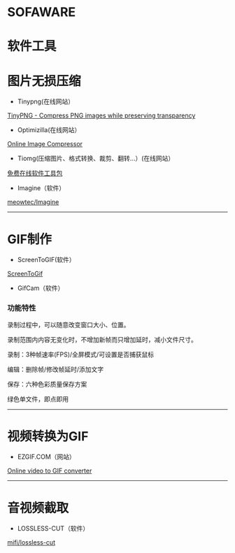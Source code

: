 # SOFAWARE
# 软件工具

# 图片无损压缩

- Tinypng(在线网站）

[TinyPNG - Compress PNG images while preserving transparency](https://tinypng.com)

- Optimizilla(在线网站）

[Online Image Сompressor](https://imagecompressor.com)

- Tiomg(压缩图片、格式转换、裁剪、翻转...）(在线网站）

[免费在线软件工具包](https://tiomg.org/image)

- Imagine（软件）

[meowtec/Imagine](https://github.com/meowtec/Imagine)

---

# GIF制作

- ScreenToGIF(软件）

[ScreenToGif](https://www.screentogif.com)

- GifCam（软件）

### 功能特性

录制过程中，可以随意改变窗口大小、位置。

录制范围内内容无变化时，不增加新帧而只增加延时，减小文件尺寸。

录制：3种帧速率(FPS)/全屏模式/可设置是否捕获鼠标

编辑：删除帧/修改帧延时/添加文字

保存：六种色彩质量保存方案

绿色单文件，即点即用

[]()

---

# 视频转换为GIF

- EZGIF.COM（网站）

[Online video to GIF converter](https://ezgif.com/video-to-gif)

---

# 音视频截取

- LOSSLESS-CUT（软件）

[mifi/lossless-cut](https://github.com/mifi/lossless-cut)
